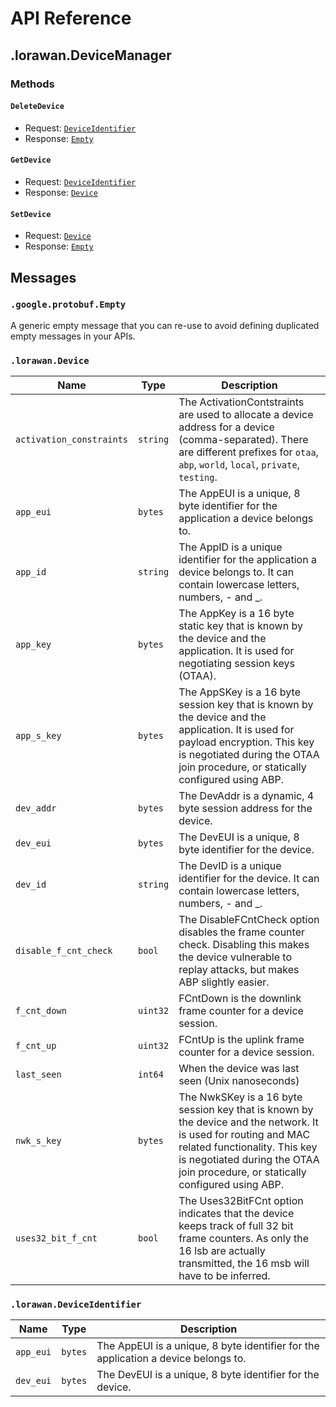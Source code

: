 # API Reference

## .lorawan.DeviceManager

### Methods

#### `DeleteDevice`

- Request: [`DeviceIdentifier`](#lorawandeviceidentifier)
- Response: [`Empty`](#googleprotobufempty)

#### `GetDevice`

- Request: [`DeviceIdentifier`](#lorawandeviceidentifier)
- Response: [`Device`](#lorawandevice)

#### `SetDevice`

- Request: [`Device`](#lorawandevice)
- Response: [`Empty`](#googleprotobufempty)

## Messages

### `.google.protobuf.Empty`

A generic empty message that you can re-use to avoid defining duplicated
empty messages in your APIs.

### `.lorawan.Device`

| **Name** | **Type** | **Description** |
| -------- | -------- | --------------- |
| `activation_constraints` | `string` | The ActivationContstraints are used to allocate a device address for a device (comma-separated). There are different prefixes for `otaa`, `abp`, `world`, `local`, `private`, `testing`. |
| `app_eui` | `bytes` | The AppEUI is a unique, 8 byte identifier for the application a device belongs to. |
| `app_id` | `string` | The AppID is a unique identifier for the application a device belongs to. It can contain lowercase letters, numbers, - and _. |
| `app_key` | `bytes` | The AppKey is a 16 byte static key that is known by the device and the application. It is used for negotiating session keys (OTAA). |
| `app_s_key` | `bytes` | The AppSKey is a 16 byte session key that is known by the device and the application. It is used for payload encryption. This key is negotiated during the OTAA join procedure, or statically configured using ABP. |
| `dev_addr` | `bytes` | The DevAddr is a dynamic, 4 byte session address for the device. |
| `dev_eui` | `bytes` | The DevEUI is a unique, 8 byte identifier for the device. |
| `dev_id` | `string` | The DevID is a unique identifier for the device. It can contain lowercase letters, numbers, - and _. |
| `disable_f_cnt_check` | `bool` | The DisableFCntCheck option disables the frame counter check. Disabling this makes the device vulnerable to replay attacks, but makes ABP slightly easier. |
| `f_cnt_down` | `uint32` | FCntDown is the downlink frame counter for a device session. |
| `f_cnt_up` | `uint32` | FCntUp is the uplink frame counter for a device session. |
| `last_seen` | `int64` | When the device was last seen (Unix nanoseconds) |
| `nwk_s_key` | `bytes` | The NwkSKey is a 16 byte session key that is known by the device and the network. It is used for routing and MAC related functionality. This key is negotiated during the OTAA join procedure, or statically configured using ABP. |
| `uses32_bit_f_cnt` | `bool` | The Uses32BitFCnt option indicates that the device keeps track of full 32 bit frame counters. As only the 16 lsb are actually transmitted, the 16 msb will have to be inferred. |

### `.lorawan.DeviceIdentifier`

| **Name** | **Type** | **Description** |
| -------- | -------- | --------------- |
| `app_eui` | `bytes` | The AppEUI is a unique, 8 byte identifier for the application a device belongs to. |
| `dev_eui` | `bytes` | The DevEUI is a unique, 8 byte identifier for the device. |

